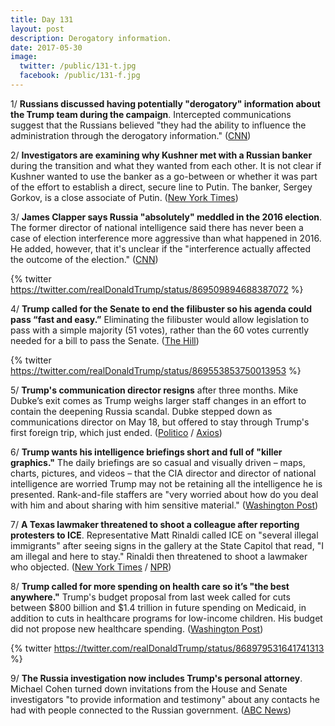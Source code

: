 ```yaml
---
title: Day 131
layout: post
description: Derogatory information.
date: 2017-05-30
image:
  twitter: /public/131-t.jpg
  facebook: /public/131-f.jpg
---
```


1/ **Russians discussed having potentially "derogatory" information about the Trump team during the campaign**.  Intercepted communications suggest that the Russians believed "they had the ability to influence the administration through the derogatory information." ([CNN](http://www.cnn.com/2017/05/30/politics/russians-trump-campaign-information/index.html))

2/ **Investigators are examining why Kushner met with a Russian banker** during the transition and what they wanted from each other. It is not clear if Kushner wanted to use the banker as a go-between or whether it was part of the effort to establish a direct, secure line to Putin. The banker, Sergey Gorkov, is a close associate of Putin. ([New York Times](https://www.nytimes.com/2017/05/29/us/politics/jared-kushner-russia-investigation.html))

3/ **James Clapper says Russia "absolutely" meddled in the 2016 election**. The former director of national intelligence said there has never been a case of election interference more aggressive than what happened in 2016. He added, however, that it's unclear if the "interference actually affected the outcome of the election." ([CNN](http://www.cnn.com/2017/05/30/politics/clapper-russia-election-meddling-cnntv/index.html))

{% twitter https://twitter.com/realDonaldTrump/status/869509894688387072 %}

4/ **Trump called for the Senate to end the filibuster so his agenda could pass “fast and easy.”** Eliminating the filibuster would allow legislation to pass with a simple majority (51 votes), rather than the 60 votes currently needed for a bill to pass the Senate. ([The Hill](http://thehill.com/homenews/administration/335594-trump-calls-for-end-to-filibuster))

{% twitter https://twitter.com/realDonaldTrump/status/869553853750013953 %}

5/ **Trump's communication director resigns** after three months. Mike Dubke’s exit comes as Trump weighs larger staff changes in an effort to contain the deepening Russia scandal. Dubke stepped down as communications director on May 18, but offered to stay through Trump's first foreign trip, which just ended. ([Politico](http://www.politico.com/story/2017/05/30/mike-dubke-trumps-communications-director-has-resigned-238931) / [Axios](https://www.axios.com/scoop-trumps-comms-director-leaving-white-house-2426616450.html))

6/ **Trump wants his intelligence briefings short and full of "killer graphics."** The daily briefings are so casual and visually driven – maps, charts, pictures, and videos – that the CIA director and director of national intelligence are worried Trump may not be retaining all the intelligence he is presented. Rank-and-file staffers are "very worried about how do you deal with him and about sharing with him sensitive material." ([Washington Post](https://www.washingtonpost.com/politics/how-president-trump-consumes--or-does-not-consume--top-secret-intelligence/2017/05/29/1caaca3e-39ae-11e7-a058-ddbb23c75d82_story.html))

7/ **A Texas lawmaker threatened to shoot a colleague after reporting protesters to ICE**. Representative Matt Rinaldi called ICE on "several illegal immigrants" after seeing signs in the gallery at the State Capitol that read, "I am illegal and here to stay." Rinaldi then threatened to shoot a lawmaker who objected. ([New York Times](https://www.nytimes.com/2017/05/29/us/texas-protests-sanctuary-cities.html) / [NPR](http://www.npr.org/sections/thetwo-way/2017/05/29/530623562/texas-lawmakers-trade-assault-allegations-after-one-calls-ice-on-protesters))

8/ **Trump called for more spending on health care so it’s "the best anywhere."** Trump's budget proposal from last week called for cuts between $800 billion and $1.4 trillion in future spending on Medicaid, in addition to cuts in healthcare programs for low-income children. His budget did not propose new healthcare spending. ([Washington Post](https://www.washingtonpost.com/news/wonk/wp/2017/05/28/trumps-sunday-night-tweets-on-healthcare-and-taxes-contradict-what-the-white-house-said-just-last-week/))

{% twitter https://twitter.com/realDonaldTrump/status/868979531641741313 %} 

9/ **The Russia investigation now includes Trump's personal attorney**. Michael Cohen turned down invitations from the House and Senate investigators "to provide information and testimony" about any contacts he had with people connected to the Russian government. ([ABC News](http://abcnews.go.com/Politics/russia-investigation-expands-include-donald-trumps-personal-attorney/story?id=47646601))